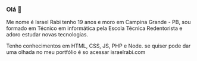 ### Olá 👋
Me nome é Israel Rabi tenho 19 anos e moro em Campina Grande - PB, sou formado em Técnico em informática pela Escola Técnica Redentorista e adoro estudar novas tecnologias.

Tenho conhecimentos em HTML, CSS, JS, PHP e Node. se quiser pode dar uma olhada no meu portfólio é so acessar israelrabi.com

<!--
**IsraelRabi/IsraelRabi** is a ✨ _special_ ✨ repository because its `README.md` (this file) appears on your GitHub profile.

Here are some ideas to get you started:

- 🔭 I’m currently working on ...
- 🌱 I’m currently learning ...
- 👯 I’m looking to collaborate on ...
- 🤔 I’m looking for help with ...
- 💬 Ask me about ...
- 📫 How to reach me: ...
- 😄 Pronouns: ...
- ⚡ Fun fact: ...
-->
